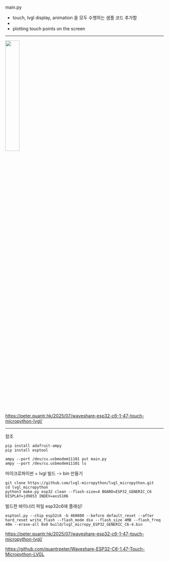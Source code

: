 main.py

- touch, lvgl display, animation 을 모두 수행하는 샘플 코드 추가함
- 
- plotting touch points on the screen


---
<img src="https://github.com/user-attachments/assets/9c94f96e-9021-4736-a534-0ab66389a119" width="30%"> 

https://peter.quantr.hk/2025/07/waveshare-esp32-c6-1-47-touch-micropython-lvgl/

---

참조

```
pip install adafruit-ampy
pip install esptool 

ampy --port /dev/cu.usbmodem11101 put main.py
ampy --port /dev/cu.usbmodem11101 ls
```

마이크로파이썬 + lvgl 빌드 -> bin 만들기

```
git clone https://github.com/lvgl-micropython/lvgl_micropython.git
cd lvgl_micropython
python3 make.py esp32 clean --flash-size=4 BOARD=ESP32_GENERIC_C6 DISPLAY=jd9853 INDEV=axs5106
```

빌드한 바이너리 파일 esp32c6에 플래싱!

```
esptool.py --chip esp32c6 -b 460800 --before default_reset --after hard_reset write_flash --flash_mode dio --flash_size 4MB --flash_freq 40m --erase-all 0x0 build/lvgl_micropy_ESP32_GENERIC_C6-4.bin
```




https://peter.quantr.hk/2025/07/waveshare-esp32-c6-1-47-touch-micropython-lvgl/

https://github.com/quantrpeter/Waveshare-ESP32-C6-1.47-Touch-Micropython-LVGL


